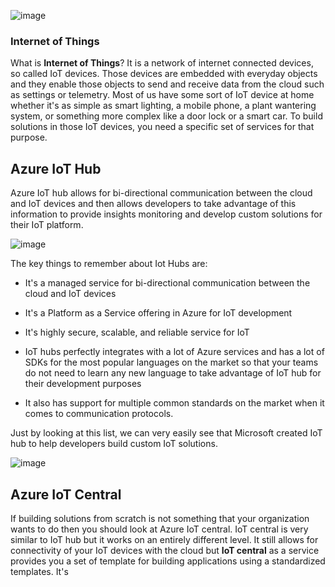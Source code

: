 ![image](https://github.com/user-attachments/assets/ca77fb38-52ed-4af6-b8be-954a6ab83eaa)

### Internet of Things

What is **Internet of Things**? It is a network of internet connected devices, so called IoT devices. Those devices are embedded with everyday objects and they enable those objects to send and receive data from the cloud such as settings or telemetry. Most of us have some sort of IoT device at home whether it's as simple as smart lighting, a mobile phone, a plant wantering system, or something more complex like a door lock or a smart car. To build solutions in those IoT devices, you need a specific set of services for that purpose.


## Azure IoT Hub

Azure IoT hub allows for bi-directional communication between the cloud and IoT devices and then allows developers to take advantage of this information to provide insights monitoring and develop custom solutions for their IoT platform.

![image](https://github.com/user-attachments/assets/0d22b2a0-b444-4dd0-b329-306cf137c605)

The key things to remember about Iot Hubs are:
- It's a managed service for bi-directional communication between the cloud and IoT devices

- It's a Platform as a Service offering in Azure for IoT development

- It's highly secure, scalable, and reliable service for IoT

- IoT hubs perfectly integrates with a lot of Azure services and has a lot of SDKs for the most popular languages on the market so that your teams do not need to learn any new language to take advantage of IoT hub for their development purposes

- It also has support for multiple common standards on the market when it comes to communication protocols.


Just by looking at this list, we can very easily see that Microsoft created IoT hub to help developers build custom IoT solutions.

![image](https://github.com/user-attachments/assets/16144ea1-0a12-4b57-9880-4bcc81d221e4)


## Azure IoT Central

If building solutions from scratch is not something that your organization wants to do then you should look at Azure IoT central.
IoT central is very similar to IoT hub but it works on an entirely different level. It still allows for connectivity of your IoT devices with the cloud but **IoT central** as a service provides you a set of template for building applications using a standardized templates. It's
